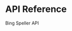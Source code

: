 <!-- 
NavPath: Bing Speller API
LinkLabel: API Reference
ExternalLink: https://dev.projectoxford.ai/docs/services/552ca72149c3f714647273f4/operations/555aaf47778daf1df8d80c0f
Weight: 15
-->
# API Reference
Bing Speller API
